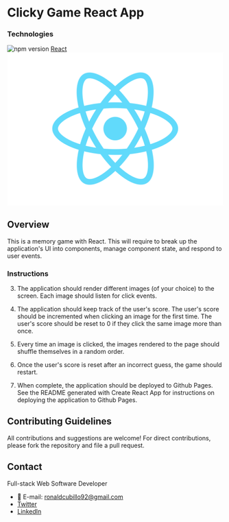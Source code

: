 # Clicky Game React App

### Technologies

![npm version](https://img.shields.io/npm/v/react.svg?style=flat)
[React](https://reactjs.org/)
![React Logo](/assets/images/react-logo.svg 'React Logo')


## Overview

This is a memory game with React. This will require to break up the application's UI into components, manage component state, and respond to user events.

### Instructions

3. The application should render different images (of your choice) to the screen. Each image should listen for click events.

4. The application should keep track of the user's score. The user's score should be incremented when clicking an image for the first time. The user's score should be reset to 0 if they click the same image more than once.

5. Every time an image is clicked, the images rendered to the page should shuffle themselves in a random order.

6. Once the user's score is reset after an incorrect guess, the game should restart.

7. When complete, the application should be deployed to Github Pages. See the README generated with Create React App for instructions on deploying the application to Github Pages.

  ## Contributing Guidelines

All contributions and suggestions are welcome! For direct contributions, please fork the repository and file a pull request.


## Contact

Full-stack Web Software Developer
   
 * :email: E-mail: ronaldcubillo92@gmail.com
 * [Twitter](https://twitter.com/rcubillo92)
 * [LinkedIn](https://linkedin.com/in/ronald-cubillo/)
